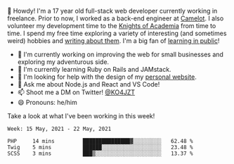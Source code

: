 👋 Howdy! I'm a 17 year old full-stack web developer currently working in freelance. Prior to now, I worked as a back-end engineer at [Camelot](https://camelot.fm). I also volunteer my development time to the [Knights of Academia](https://knightsofacademia.org) from time to time. I spend my free time exploring a variety of interesting (and sometimes weird) hobbies and [writing about them](https://ko4jzt.tech). I'm a big fan of [learning in public](https://github.com/ko4jzt/digital-garden)!

* 🔭 I'm currently working on improving the web for small businesses and exploring my adventurous side.
* 🌱 I'm currently learning Ruby on Rails and JAMstack.
* 🤔 I'm looking for help with the design of my [personal website](https://ko4jzt.tech).
* 💬 Ask me about Node.js and React and VS Code!
* 📫 Shoot me a DM on Twitter! [@KO4JZT](https://twitter.com/ko4jzt)
* 😄 Pronouns: he/him

Take a look at what I've been working in this week!

<!--START_SECTION:waka-->
```text
Week: 15 May, 2021 - 22 May, 2021

PHP     14 mins         ███████████████▓░░░░░░░░░   62.48 % 
Twig    5 mins          ██████░░░░░░░░░░░░░░░░░░░   23.48 % 
SCSS    3 mins          ███▒░░░░░░░░░░░░░░░░░░░░░   13.37 % 
```
<!--END_SECTION:waka-->
